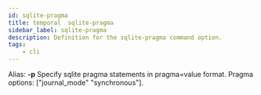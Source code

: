 ```yaml
---
id: sqlite-pragma
title: temporal  sqlite-pragma
sidebar_label: sqlite-pragma
description: Definition for the sqlite-pragma command option.
tags:
	- cli
---
```


Alias: **-p**
Specify sqlite pragma statements in pragma=value format. Pragma options: ["journal_mode" "synchronous"].
